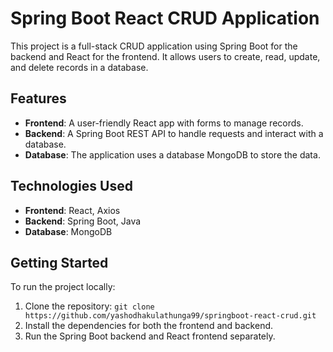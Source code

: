 # Spring Boot React CRUD Application

This project is a full-stack CRUD application using Spring Boot for the backend and React for the frontend. It allows users to create, read, update, and delete records in a database.

## Features
- **Frontend**: A user-friendly React app with forms to manage records.
- **Backend**: A Spring Boot REST API to handle requests and interact with a database.
- **Database**: The application uses a database MongoDB to store the data.

## Technologies Used
- **Frontend**: React, Axios
- **Backend**: Spring Boot, Java
- **Database**: MongoDB
## Getting Started
To run the project locally:
1. Clone the repository: `git clone https://github.com/yashodhakulathunga99/springboot-react-crud.git`
2. Install the dependencies for both the frontend and backend.
3. Run the Spring Boot backend and React frontend separately.

